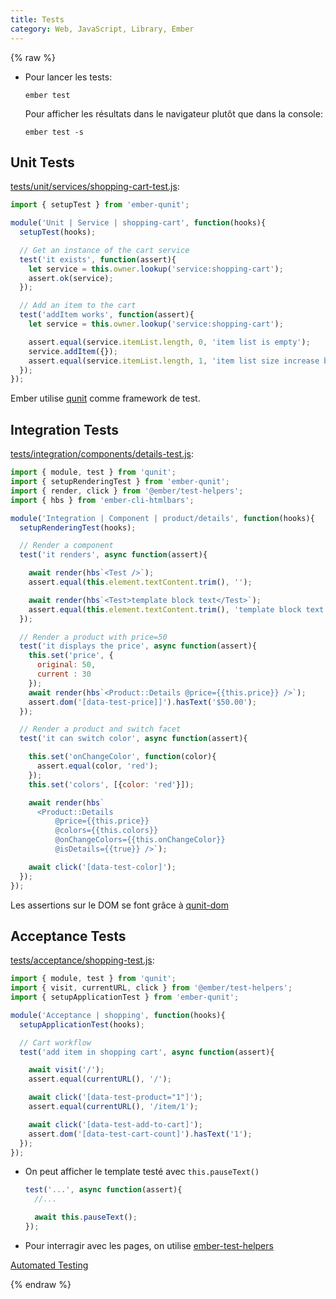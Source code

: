 ```yaml
---
title: Tests
category: Web, JavaScript, Library, Ember
---
```


{% raw %}
* Pour lancer les tests:

  ```
  ember test
  ```

  Pour afficher les résultats dans le navigateur plutôt que dans la console:

  ```
  ember test -s
  ```

## Unit Tests

<ins>tests/unit/services/shopping-cart-test.js</ins>:

``` js
import { setupTest } from 'ember-qunit';

module('Unit | Service | shopping-cart', function(hooks){
  setupTest(hooks);

  // Get an instance of the cart service
  test('it exists', function(assert){
    let service = this.owner.lookup('service:shopping-cart');
    assert.ok(service);
  });

  // Add an item to the cart
  test('addItem works', function(assert){
    let service = this.owner.lookup('service:shopping-cart');

    assert.equal(service.itemList.length, 0, 'item list is empty');
    service.addItem({});
    assert.equal(service.itemList.length, 1, 'item list size increase by 1');
  });
});
```

Ember utilise [qunit](https://api.qunitjs.com/assert/) comme framework de test.

## Integration Tests

<ins>tests/integration/components/details-test.js</ins>:

``` js
import { module, test } from 'qunit';
import { setupRenderingTest } from 'ember-qunit';
import { render, click } from '@ember/test-helpers';
import { hbs } from 'ember-cli-htmlbars';

module('Integration | Component | product/details', function(hooks){
  setupRenderingTest(hooks);

  // Render a component
  test('it renders', async function(assert){

    await render(hbs`<Test />`);
    assert.equal(this.element.textContent.trim(), '');

    await render(hbs`<Test>template block text</Test>`);
    assert.equal(this.element.textContent.trim(), 'template block text');
  });

  // Render a product with price=50
  test('it displays the price', async function(assert){
    this.set('price', {
      original: 50,
      current : 30
    });
    await render(hbs`<Product::Details @price={{this.price}} />`);
    assert.dom('[data-test-price]]').hasText('$50.00');
  });

  // Render a product and switch facet
  test('it can switch color', async function(assert){

    this.set('onChangeColor', function(color){
      assert.equal(color, 'red');
    });
    this.set('colors', [{color: 'red'}]);

    await render(hbs`
      <Product::Details
          @price={{this.price}}
          @colors={{this.colors}}
          @onChangeColors={{this.onChangeColor}}
          @isDetails={{true}} />`);

    await click('[data-test-color]');
  });
});
```

Les assertions sur le DOM se font grâce à [qunit-dom](https://github.com/simplabs/qunit-dom/blob/master/API.md)

## Acceptance Tests

<ins>tests/acceptance/shopping-test.js</ins>:

``` js
import { module, test } from 'qunit';
import { visit, currentURL, click } from '@ember/test-helpers';
import { setupApplicationTest } from 'ember-qunit';

module('Acceptance | shopping', function(hooks){
  setupApplicationTest(hooks);

  // Cart workflow
  test('add item in shopping cart', async function(assert){

    await visit('/');
    assert.equal(currentURL(), '/');

    await click('[data-test-product="1"]');
    assert.equal(currentURL(), '/item/1');

    await click('[data-test-add-to-cart]');
    assert.dom('[data-test-cart-count]').hasText('1');
  });
});
```

* On peut afficher le template testé avec `this.pauseText()`

  ``` js
  test('...', async function(assert){
    //...

    await this.pauseText();
  });
  ```

* Pour interragir avec les pages, on utilise [ember-test-helpers](https://github.com/emberjs/ember-test-helpers/blob/master/API.md)

[Automated Testing](https://guides.emberjs.com/release/tutorial/part-1/automated-testing/)

{% endraw %}